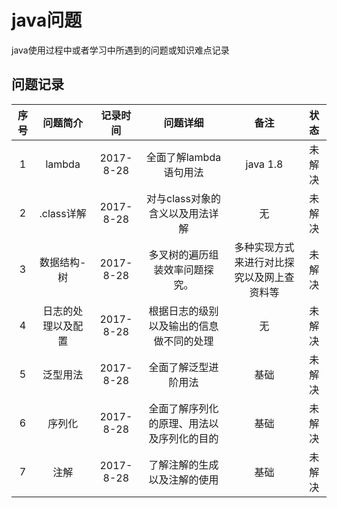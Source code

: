 # java问题

java使用过程中或者学习中所遇到的问题或知识难点记录

## 问题记录

|序号         |问题简介     |记录时间     |问题详细     |备注         |状态         |
|:-----------:|:-----------:|:-----------:|:-----------:|:-----------:|:-----------:|
|1|lambda|2017-8-28|全面了解lambda语句用法|java 1.8|未解决|
|2|.class详解|2017-8-28|对与class对象的含义以及用法详解|无|未解决|
|3|数据结构-树|2017-8-28|多叉树的遍历组装效率问题探究。|多种实现方式来进行对比探究以及网上查资料等|未解决|
|4|日志的处理以及配置|2017-8-28|根据日志的级别以及输出的信息做不同的处理|无|未解决|
|5|泛型<T extends S>用法|2017-8-28|全面了解泛型进阶用法|基础|未解决|
|6|序列化|2017-8-28|全面了解序列化的原理、用法以及序列化的目的|基础|未解决|
|7|注解|2017-8-28|了解注解的生成以及注解的使用|基础|未解决|
